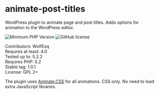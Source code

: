 # animate-post-titles

WordPress plugin to animate page and post titles. Adds options for animation to the WordPress editor.

![Minimum PHP Version](https://img.shields.io/badge/php-%3E%3D%205.2-8892BF.svg)
![GitHub license](https://img.shields.io/badge/license-GPL_2-blue.svg)

Contributors: WolfEsq  
Requires at least: 4.0  
Tested up to: 5.2.2  
Requires PHP: 5.2  
Stable tag: 1.0.1  
License: GPL 2+  


The plugin uses [Animate.CSS](https://github.com/daneden/animate.css) for all animations. CSS only. No need to load extra JavaScript libraries.
